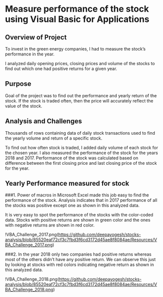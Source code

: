 # Measure performance of the stock using Visual Basic for Applications
## Overview of Project
To invest in the green energy companies, I had to measure the stock’s performance in the year.
 
I analyzed daily opening prices, closing prices and volume of the stocks to find out which one had positive returns for a given year.
 
## Purpose
 
Goal of the project was to find out the performance and yearly return of the stock. If the stock is traded often, then the price will accurately reflect the value of the stock.
 
 
## Analysis and Challenges
 
Thousands of rows containing data of daily stock transactions used to find the yearly volume and return of a specific stock.
 
To find out how often stock is traded, I added daily volume of each stock for the chosen year. I also measured the performance of the stock for the years 2018 and 2017. Performance of the stock was calculated based on difference between the first closing price and last closing price of the stock for the year.
 
## Yearly Performance measured for stock
 
###1. Power of macros in Microsoft Excel made this job easy to find the performance of the stock.
Analysis indicates that in 2017 performance of all the stocks was positive except one as shown in this analyzed data.
 
It is very easy to spot the performance of the stocks with the color-coded data. Stocks with positive returns are shown in green color and the ones with negative returns are shown in red color. 

!VBA_Challenge_2017.png(https://github.com/deepayogesh/stocks-analysis/blob/85520eaf72cf3c7fbd3f6cd3172d45ae8f8084ae/Resources/VBA_Challenge_2017.png)
 
###2. In the year 2018 only two companies had positive returns whereas most of the others didn’t have any positive return. We can observe this just by looking at stocks with red colors indicating negative return as shown in this analyzed data.
 
!VBA_Challenge_2018.png(https://github.com/deepayogesh/stocks-analysis/blob/85520eaf72cf3c7fbd3f6cd3172d45ae8f8084ae/Resources/VBA_Challenge_2018.png)
